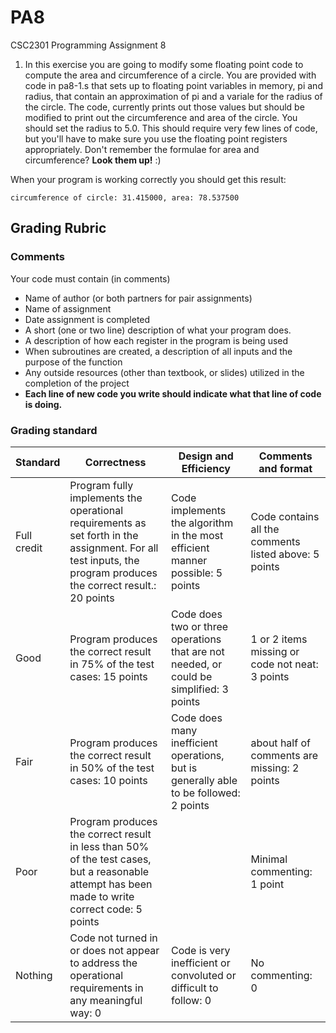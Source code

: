 # PA8

CSC2301 Programming Assignment 8

1. In this exercise you are going to modify some floating point code to compute the area and circumference of a circle.  You are provided with code in pa8-1.s that sets up to floating point variables in memory, pi and radius, that contain an approximation of pi and a variale for the radius of the circle.  The code, currently prints out those values but should be modified to print out the circumference and area of the circle.  You should set the radius to 5.0.  This should require very few lines of code, but you'll have to make sure you use the floating point registers appropriately.  Don't remember the formulae for area and circumference?  **Look them up!** :)

When your program is working correctly you should get this result:

    circumference of circle: 31.415000, area: 78.537500


## Grading Rubric

### Comments
Your code must contain (in comments)
 * Name of author (or both partners for pair assignments)
 * Name of assignment
 * Date assignment is completed
 * A short (one or two line) description of what your program does.
 * A description of how each register in the program is being used
 * When subroutines are created, a description of all inputs and the purpose of the function
 * Any outside resources (other than textbook, or slides) utilized in the completion of the project
 * __Each line of new code you write should indicate what that line of code is doing.__

### Grading standard

| Standard | Correctness | Design and Efficiency | Comments and format |
|----------|-------------|-----------------------|---------------------|
|Full credit|Program fully implements the operational requirements as set forth in the assignment.  For all test inputs, the program produces the correct result.: 20 points | Code implements the algorithm in the most efficient manner possible: 5 points | Code contains all the  comments listed above: 5 points |
| Good | Program produces the correct result in 75% of the test cases: 15 points | Code does two or three operations that are not needed, or could be simplified: 3 points | 1 or 2 items missing or code not neat: 3 points |
| Fair | Program produces the correct result in 50% of the test cases: 10 points | Code does many inefficient operations, but is generally able to be followed:  2 points | about half of comments are missing: 2 points |
| Poor | Program produces the correct result in less than 50% of the test cases, but a reasonable attempt has been made to write correct code: 5 points | | Minimal commenting: 1 point |
| Nothing | Code not turned in or does not appear to address the operational requirements in any meaningful way: 0 | Code is very inefficient or convoluted or difficult to follow: 0 | No commenting: 0 |
